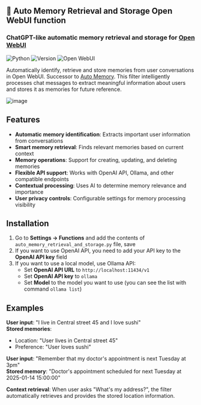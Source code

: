 ## 🧠 Auto Memory Retrieval and Storage Open WebUI function

### ChatGPT-like automatic memory retrieval and storage for [Open WebUI](https://github.com/open-webui/open-webui)

![Python](https://img.shields.io/badge/python-3670A0?style=for-the-badge&logo=python&logoColor=ffdd54) ![Version](https://img.shields.io/badge/version-2.0.2-blue?style=for-the-badge) ![Open WebUI](https://img.shields.io/badge/Open%20WebUI-Compatible-orange?style=for-the-badge)

Automatically identify, retrieve and store memories from user conversations in Open WebUI. Successor to [Auto Memory](https://github.com/ronilaukkarinen/open-webui-auto-memory). This filter intelligently processes chat messages to extract meaningful information about users and stores it as memories for future reference.

![image](https://github.com/user-attachments/assets/bf3a5d3a-6846-4d45-b46d-ffb80fcebed6)

## Features

- **Automatic memory identification**: Extracts important user information from conversations
- **Smart memory retrieval**: Finds relevant memories based on current context
- **Memory operations**: Support for creating, updating, and deleting memories
- **Flexible API support**: Works with OpenAI API, Ollama, and other compatible endpoints
- **Contextual processing**: Uses AI to determine memory relevance and importance
- **User privacy controls**: Configurable settings for memory processing visibility

## Installation

1. Go to **Settings → Functions** and add the contents of `auto_memory_retrieval_and_storage.py` file, save
2. If you want to use OpenAI API, you need to add your API key to the **OpenAI API key** field
3. If you want to use a local model, use Ollama API:
    - Set **OpenAI API URL** to `http://localhost:11434/v1`
    - Set **OpenAI API key** to `ollama`
    - Set **Model** to the model you want to use (you can see the list with command `ollama list`)

## Examples

**User input**: "I live in Central street 45 and I love sushi"<br>
**Stored memories**:<br>
- Location: "User lives in Central street 45"<br>
- Preference: "User loves sushi"<br>

**User input**: "Remember that my doctor's appointment is next Tuesday at 3pm" <br>
**Stored memory**: "Doctor's appointment scheduled for next Tuesday at 2025-01-14 15:00:00"<br>

**Context retrieval**: When user asks "What's my address?", the filter automatically retrieves and provides the stored location information.
